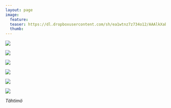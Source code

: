 ```yaml
---
layout: page
image:
  feature:
  teaser: https://dl.dropboxusercontent.com/sh/ea1wtnz7z734o12/AAAlkXabYbQICQNcj2R0dB23a/luontokuvat/kes%C3%A4/9/DS34620-245px.jpg
  thumb:
---
```


[![](https://dl.dropboxusercontent.com/sh/ea1wtnz7z734o12/AAAHJV0_6pFJu_8dbKz4xiJ9a/luontokuvat/kes%C3%A4/9/DS34632-800px.jpg)](https://dl.dropboxusercontent.com/sh/ea1wtnz7z734o12/AADyt9GwZaBi9i9YN616FTAsa/luontokuvat/kes%C3%A4/9/DS34632.jpg)

[![](https://dl.dropboxusercontent.com/sh/ea1wtnz7z734o12/AAAoHPNDQrhIXi1rGubzAbSPa/luontokuvat/kes%C3%A4/9/DS34630-800px.jpg)](https://dl.dropboxusercontent.com/sh/ea1wtnz7z734o12/AABH3MeeVZ5lrjFhORf7B1kua/luontokuvat/kes%C3%A4/9/DS34630.jpg)

[![](https://dl.dropboxusercontent.com/sh/ea1wtnz7z734o12/AABFG1eo75Bn2dpk_PYyRl8Fa/luontokuvat/kes%C3%A4/9/DS34629-800px.jpg)](https://dl.dropboxusercontent.com/sh/ea1wtnz7z734o12/AACFP86qt3C_pCClXOsOMqv5a/luontokuvat/kes%C3%A4/9/DS34629.jpg)

[![](https://dl.dropboxusercontent.com/sh/ea1wtnz7z734o12/AABXWn1PZriNZNDF8UuUUmg_a/luontokuvat/kes%C3%A4/9/DS34620-800px.jpg)](https://dl.dropboxusercontent.com/sh/ea1wtnz7z734o12/AADxq4AmwuVSzAoFvbOB6pCda/luontokuvat/kes%C3%A4/9/DS34620.jpg)

[![](https://dl.dropboxusercontent.com/sh/ea1wtnz7z734o12/AADQfEai8XCNOSr6R2yCvtWpa/luontokuvat/kes%C3%A4/9/DS34628-800px.jpg)](https://dl.dropboxusercontent.com/sh/ea1wtnz7z734o12/AAAKTaRImw8C3_c5XL44Am_ea/luontokuvat/kes%C3%A4/9/DS34628.jpg)

[![](https://dl.dropboxusercontent.com/sh/ea1wtnz7z734o12/AACYePRc6at1WgWxMH_OiL0ea/luontokuvat/kes%C3%A4/9/DS34626-800px.jpg)](https://dl.dropboxusercontent.com/sh/ea1wtnz7z734o12/AABC8t31iL5eK2fYyceFeSMLa/luontokuvat/kes%C3%A4/9/DS34626.jpg)

*Tähtimö*
